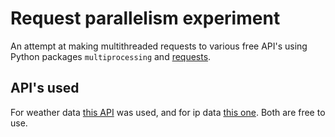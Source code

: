# Request parallelism experiment

An attempt at making multithreaded requests to various free API's 
using Python packages `multiprocessing` and [requests](http://docs.python-requests.org).

## API's used
For weather data [this API](http://openweathermap.org/API) was used, and for ip data [this one](http://www.telize.com). Both are free to use.

